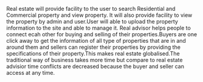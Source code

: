 





Real estate will provide facility to the user to search Residential and Commercial property and view property. It will also provide facility to view the property by admin and user.User will able to upload the property information to the site and able to manage it.
Real advisor helps people to connect ecah other for buying and selling of their properties.Buyers are one click away to get the information of all type of properties that are in and around them and sellers can register their properties by providing the specifications of their property.This makes real estate globalised.The traditional way of business takes more time but compare to real estate advisior time conflicts are decreased because the buyer and seller can access at any time.
